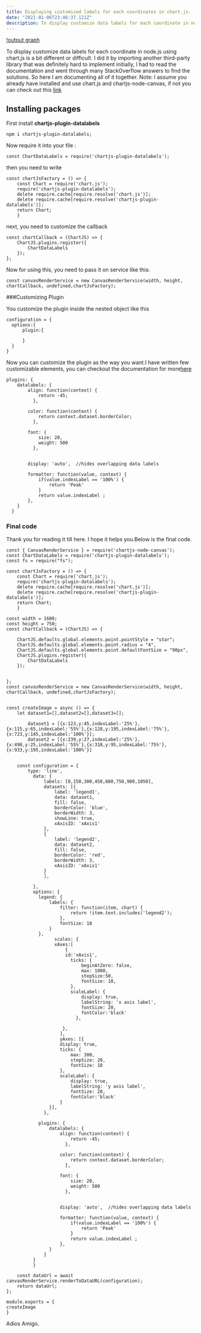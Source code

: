 ```yaml
---
title: Displaying customized labels for each coordinates in chart.js.
date: "2021-01-06T23:46:37.121Z"
description: To display customize data labels for each coordinate in node.js using chart.js is a bit different or difficult. I did it by importing another third-party library that was definitely hard to implement initially, I had to read the documentation and went through many StackOverflow answers to find the solutions. So here I am documenting all of it together.
---
```


[!output graph](/content/blog/chartjs-datalabeling-nodejs/chart-output.png)

To display customize data labels for each coordinate in node.js using chart.js is a bit different or difficult. I did it by importing another third-party library that was definitely hard to implement initially, I had to read the documentation and went through many StackOverflow answers to find the solutions. So here I am documenting all of it together.
Note: I assume you already have installed and use chart.js and chartjs-node-canvas, if not you can check out this [link](https://ektaprasad.netlify.app/Chartjs-with-nodejs/)

## Installing packages

First install **chartjs-plugin-datalabels**

```
npm i chartjs-plugin-datalabels;
```

Now require it into your file :

```
const ChartDataLabels = require('chartjs-plugin-datalabels');
```

then you need to write

```
const chartJsFactory = () => {
    const Chart = require('chart.js');
    require('chartjs-plugin-datalabels');
    delete require.cache[require.resolve('chart.js')];
    delete require.cache[require.resolve('chartjs-plugin-datalabels')];
    return Chart;
    }
```

next, you need to customize the callback

```
const chartCallback = (ChartJS) => {
    ChartJS.plugins.register({
        ChartDataLabels
    });
};
```

Now for using this, you need to pass it on service like this:

```
const canvasRenderService = new CanvasRenderService(width, height, chartCallback, undefined,chartJsFactory);
```

###Customizing Plugin

You customize the plugin inside the nested object like this

```
configuration = {
  options:{
      plugin:{

      }
  }
}
```

Now you can customize the plugin as the way you want.I have written few customizable elements, you can checkout the documentation for more[here](https://chartjs-plugin-datalabels.netlify.app/guide/options.html#indexable-options)

```
plugins: {
    datalabels: {
        align: function(context) {
            return -45;
          },

        color: function(context) {
            return context.dataset.borderColor;
          },

        font: {
            size: 20,
            weight: 500
          },


        display: 'auto',  //hides overlapping data labels

        formatter: function(value, context) {
            if(value.indexLabel == '100%') {
                return 'Peak'
            }
            return value.indexLabel ;
        },
    }
  }
```

### Final code

Thank you for reading it till here. I hope it helps you.Below is the final code.

```
const { CanvasRenderService } = require('chartjs-node-canvas');
const ChartDataLabels = require('chartjs-plugin-datalabels');
const fs = require("fs");

const chartJsFactory = () => {
    const Chart = require('chart.js');
    require('chartjs-plugin-datalabels');
    delete require.cache[require.resolve('chart.js')];
    delete require.cache[require.resolve('chartjs-plugin-datalabels')];
    return Chart;
    }

const width = 1600;
const height = 750;
const chartCallback = (ChartJS) => {

    ChartJS.defaults.global.elements.point.pointStyle = "star";
    ChartJS.defaults.global.elements.point.radius = "4",
    ChartJS.defaults.global.elements.point.defaultFontSize = "90px",
    ChartJS.plugins.register({
        ChartDataLabels
    });


};
const canvasRenderService = new CanvasRenderService(width, height, chartCallback, undefined,chartJsFactory);


const createImage = async () => {
    let dataset1=[],dataset2=[],dataset3=[];

        dataset1 = [{x:123,y:45,indexLabel:'25%'},{x:115,y:65,indexLabel:'55%'},{x:128,y:195,indexLabel:'75%'},{x:723,y:145,indexLabel:'100%'}];
        dataset2 = [{x:239,y:27,indexLabel:'25%'},{x:498,y:25,indexLabel:'55%'},{x:318,y:95,indexLabel:'75%'},{x:933,y:195,indexLabel:'100%'}]


    const configuration = {
        type: 'line',
          data: {
              labels: [0,150,300,450,600,750,900,1050],
              datasets: [{
                  label: 'legend1',
                  data: dataset1,
                  fill: false,
                  borderColor: 'blue',
                  borderWidth: 3,
                  showLine: true,
                  xAxisID: 'xAxis1'
              },
              {
                  label: 'legend2',
                  data: dataset2,
                  fill: false,
                  borderColor: 'red',
                  borderWidth: 3,
                  xAxisID: 'xAxis1'
              }
              ],

          },
          options: {
            legend: {
                labels: {
                    filter: function(item, chart) {
                        return !item.text.includes('legend2');
                    },
                    fontSize: 18
                }
            },
                  scales: {
                  xAxes:[
                      {
                      id:'xAxis1',
                        ticks: {
                            beginAtZero: false,
                            max: 1000,
                            stepSize:50,
                            fontSize: 18,
                        },
                        scaleLabel: {
                            display: true,
                            labelString: 'x axis label',
                            fontSize: 20,
                            fontColor:'black'
                          },

                     },
                    ],
                    yAxes: [{
                    display: true,
                    ticks: {
                        max: 300,
                        stepSize: 20,
                        fontSize: 18
                    },
                    scaleLabel: {
                        display: true,
                        labelString: 'y axis label',
                        fontSize: 20,
                        fontColor:'black'
                    }
                }],
              },

            plugins: {
                datalabels: {
                    align: function(context) {
                        return -45;
                      },

                    color: function(context) {
                        return context.dataset.borderColor;
                      },

                    font: {
                        size: 20,
                        weight: 500
                      },


                    display: 'auto',  //hides overlapping data labels

                    formatter: function(value, context) {
                        if(value.indexLabel == '100%') {
                            return 'Peak'
                        }
                        return value.indexLabel ;
                    },
                }
              }
          }
          }

    const dataUrl = await canvasRenderService.renderToDataURL(configuration);
    return dataUrl;
};

module.exports = {
createImage
}
```

Adios Amigo.
